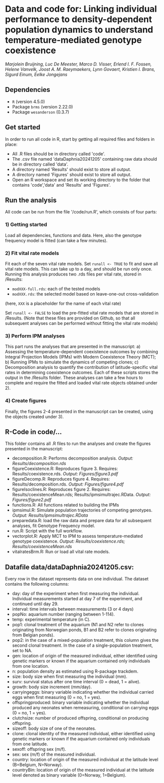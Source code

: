 # Data and code for: Linking individual performance to density-dependent population dynamics to understand temperature-mediated genotype coexistence
<i>Marjolein Bruijning, Luc De Meester, Marco D. Visser, Erlend I. F. Fossen, Helene Vanvelk, Joost A. M. Raeymaekers, Lynn Govaert, Kristien I. Brans, Sigurd Einum, Eelke Jongejans</i>

## Dependencies
* `R` (version 4.5.0)
* Package `brms` (version 2.22.0)
* Package `wesanderson` (0.3.7)

## Get started
In order to run all code in R, start by getting all required files and folders in place:

* All .R files should be in directory called 'code'.
* The .csv file named 'dataDaphnia20241205' containing raw data should be in directory called 'data'.
* A directory named 'Results' should exist to store all output.
* A directory named 'Figures' should exist to store all output.
* Open an R workspace and set its working directory to the folder that contains 'code','data' and 'Results' and 'Figures'.


## Run the analysis
All code can be run from the file '/code/run.R', which consists of four parts:

### 1) Getting started
Load all dependencies, functions and data. Here, also the genotype frequency model is fitted (can take a few minutes).

### 2) Fit vital rate models
Fit each of the seven vital rate models. Set `runall <- TRUE` to fit and save all vital rate models. This can take up to a day, and should be run only once. Running this analysis produces two .rds files per vital rate, stored in /Results:
* `modXXX-full.rds`: each of the tested models
* `modXXX.rds`: the selected model based on leave-one-out cross-validation

(here, `XXX` is a placeholder for the name of each vital rate)

Set `runall <- FALSE` to load the pre-fitted vital rate models that are stored in /Results. (Note that these files are provided on Github, so that all subsequent analyses can be performed without fitting the vital rate models)

### 3) Perform IPM analyses
This part runs the analyses that are presented in the manuscript: a) Assessing the temperature-dependent coexistence outcomes by combining Integral Projection Models (IPMs) with Modern Coexistence Theory (MCT); b) Running IPMs to simulate the dynamics of competing clones; c) Decomposition analysis to quantify the contribution of latitude-specific vital rates in determining coexistence outcomes. Each of these scripts stores the output in the /Results folder. These analyses can take a few hours to complete and require the fitted and loaded vital rate objects obtained under 2).

### 4) Create figures
Finally, the figures 2-4 presented in the manuscript can be created, using the objects created under 3).


## R-Code in code/…
This folder contains all .R files to run the analyses and create the figures presented in the manuscript:
* decomposition.R: Performs decomposition analysis. *Output: Results/decomposition.rds*
* figureCoexistence.R: Reproduces figure 3. Requires: Results/coexistence.rds. *Output: Figures/figure3.pdf*
* figureDecomp.R: Reproduces figure 4. Requires: Results/decomposition.rds. *Output: Figures/figure4.pdf*
* figureIsoclines.R: Reproduces figure 2. Requires: Results/coexistenceMean.rds; Results/ipmsimultrajec.RData. *Output: Figures/figure2.pdf*
* functions.R: All functions related to building the IPMs
* ipmsimul.R: Simulate population trajectories of competing genotypes. *Output: Results/ipmsimultrajec.RData*
* preparedata.R: load the raw data and prepare data for all subsequent analyses, fit Genotype Frequency model.
* run.R: Script with the full workflow.
* vectorplot.R: Apply MCT to IPM to assess temperature-mediated genotype coexistence. *Output: Results/coexistence.rds; Results/coexistenceMean.rds*
* vitalratesBrm.R: Run or load all vital rate models.



## Datafile data/dataDaphnia20241205.csv:
Every row in the dataset represents data on one individual. The dataset contains the following columns:

* day: day of the experiment when first measuring the individual. Individual measurements started at day 7 of the experiment, and continued until day 29.
* interval: time intervals between measurements (3 or 4 days)
* popNo: aquarium number (ranging between 1-114).
* temp: experimental temperature (in C).
* pop1: clonal treatment of the aquarium (N1 and N2 refer to clones originating from Norwegian ponds, B1 and B2 refer to clones originating from Belgian ponds).
* pop2: in the case of a mixed-population treatment, this column gives the second clonal treatment. In the case of a single-population treatment, set to NA.
* gen: location of origin of the measured individual, either identified using genetic markers or known if the aquarium contained only individuals from one location.
* n: population density as estimated using R-package trackdem.
* size: body size when first measuring the individual (mm).
* surv: survival status after one time interval (0 = dead, 1 = alive).
* growth: body size increment (mm/day).
* carryingeggs: binary variable indicating whether the individual carried eggs when first measuring (0 = no, 1 = yes).
* offspringproduced: binary variable indicating whether the individual produced any neonates when remeasuring, conditional on carrying eggs (0 = no, 1 = yes).
* clutchsize: number of produced offspring, conditional on producing offspring.
* sizeoff: body size of one of the neonates.
* clone: clonal identity of the measured individual, either identified using genetic markers or known if the aquarium contained only individuals from one latitude.
* sexoff: offspring sex (m/f).
* sex: sex (m/f) of the measured individual.
* country: location of origin of the measured individual at the latitude level (B=Belgium, N=Norway).
* countryBin: location of origin of the measured individual at the latitude level denoted as binary variable (0=Norway, 1=Belgium).
